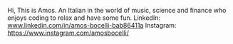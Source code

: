 Hi, This is Amos.
An Italian in the world of music, science and finance who enjoys coding to relax and have some fun.
LinkedIn: www.linkedin.com/in/amos-bocelli-bab86411a
Instagram: https://www.instagram.com/amosbocelli/

